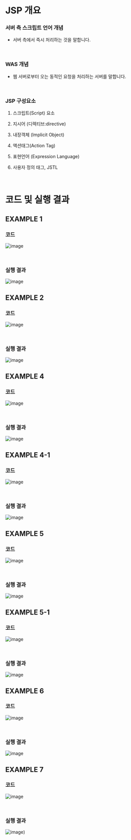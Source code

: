 # JSP 개요

### 서버 측 스크립트 언어 개념
- 서버 측에서 즉시 처리하는 것을 말합니다.

<br>

### WAS 개념
- 웹 서버로부터 오는 동적인 요청을 처리하는 서버를 말합니다.

<br>

### JSP 구성요소
1. 스크립트(Script) 요소

2. 지시어 (디렉티브:directive)

3. 내장객체 (Implicit Object)

4. 액션태그(Action Tag)

5. 표현언어 (Expression Language)

6. 사용자 정의 태그, JSTL

<br>

# 코드 및 실행 결과

## EXAMPLE 1

### 코드
![image](https://user-images.githubusercontent.com/104752202/170403444-f70f75e8-b74b-433a-983b-9d943b17d332.png)

<br>

### 실행 결과
![image](https://user-images.githubusercontent.com/104752202/170403563-d9bbf2e5-fcdf-494a-8934-ddba8d05c957.png)

## EXAMPLE 2

### 코드
![image](https://user-images.githubusercontent.com/104752202/170403680-a765a024-5e40-44df-b051-257c5396a026.png)

<br>

### 실행 결과
![image](https://user-images.githubusercontent.com/104752202/170403715-dc716dd6-3294-46de-81aa-aaaf5a615942.png)

## EXAMPLE 4

### 코드
![image](https://user-images.githubusercontent.com/104752202/170403775-6ab93f63-77a4-4bcd-a25e-ad641e5bc582.png)

<br>

### 실행 결과
![image](https://user-images.githubusercontent.com/104752202/170408430-6624bcb0-8138-45fa-b11b-ac7da201b7f7.png)

## EXAMPLE 4-1

### 코드
![image](https://user-images.githubusercontent.com/104752202/170403877-0e6741b6-51f0-473b-8c77-f519b958beb6.png)

<br>

### 실행 결과
![image](https://user-images.githubusercontent.com/104752202/170403896-6fcadd21-6c9a-4dc2-86a1-376122b54e8e.png)


## EXAMPLE 5

### 코드
![image](https://user-images.githubusercontent.com/104752202/170404394-94038593-c895-4c76-8d2e-044693da8ce4.png)

<br>

### 실행 결과
![image](https://user-images.githubusercontent.com/104752202/170404474-34f661d2-b738-4584-aa80-cbc7a08e36b0.png)


## EXAMPLE 5-1

### 코드
![image](https://user-images.githubusercontent.com/104752202/170404907-6236cf38-40c9-4525-985b-c64794bde8d5.png)

<br>

### 실행 결과
![image](https://user-images.githubusercontent.com/104752202/170404949-4d11bf63-fbbb-4168-a399-2e80b2467e5b.png)

## EXAMPLE 6

### 코드
![image](https://user-images.githubusercontent.com/104752202/170405550-3f638fe5-7022-4183-81f1-9b4860211590.png)

<br>

### 실행 결과
![image](https://user-images.githubusercontent.com/104752202/170405597-1c147098-fdff-4b83-a6fa-e9b8df9395b1.png)

## EXAMPLE 7

### 코드
![image](https://user-images.githubusercontent.com/104752202/170405918-75b489a8-e663-4283-8c87-6201c2a9ae85.png)

<br>

### 실행 결과
![image](https://user-images.githubusercontent.com/104752202/170407021-b581fa4a-829c-4ffa-8f14-215894c960cc.png))
